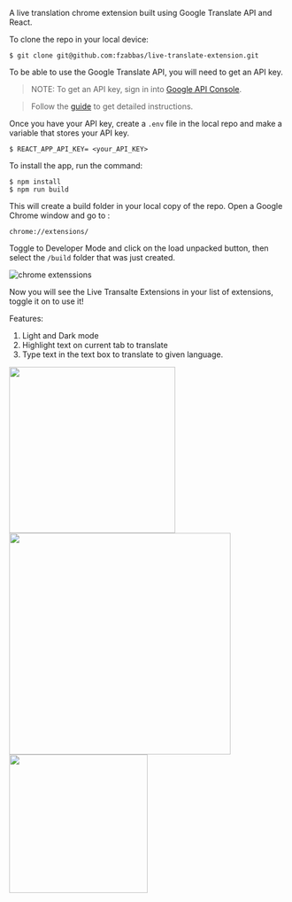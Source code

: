 A live translation chrome extension built using Google Translate API and React.

To clone the repo in your local device:

```
$ git clone git@github.com:fzabbas/live-translate-extension.git
```

To be able to use the Google Translate API, you will need to get an API key.

> NOTE: To get an API key, sign in into [Google API Console](https://console.developers.google.com/home/).

> Follow the [guide](https://cloud.google.com/translate/docs/setup) to get detailed instructions.

Once you have your API key, create a ```.env``` file in the local repo and make a variable that stores your API key.

```
$ REACT_APP_API_KEY= <your_API_KEY>
```



To install the app, run the command: 
```
$ npm install
$ npm run build
```
This will create a build folder in your local copy of the repo.
Open a Google Chrome window and go to :

```
chrome://extensions/
```

Toggle to Developer Mode and click on the load unpacked button, then select the ```/build``` folder that was just created.

![chrome extenssions](https://i.imgur.com/jAvQmCP.png)

Now you will see the Live Transalte Extensions in your list of extensions, toggle it on to use it!

Features:
1) Light and Dark mode 
2) Highlight text on current tab to translate 
3) Type text in the text box to translate to given language.

<img src="https://i.imgur.com/LaTuS8X.png" width="300"> <img src="https://i.imgur.com/7dDq3TX.png" width="400">
<img src="https://i.imgur.com/0mRYUq3.png" width="250" >

